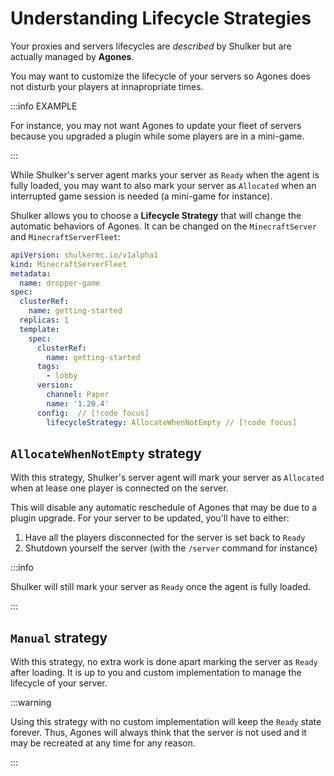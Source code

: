 # Understanding Lifecycle Strategies

Your proxies and servers lifecycles are _described_ by Shulker but
are actually managed by **Agones**.

You may want to customize the lifecycle of your servers so Agones
does not disturb your players at innapropriate times.

:::info EXAMPLE

For instance, you may not want Agones to update your fleet of servers
because you upgraded a plugin while some players are in a mini-game.

:::

While Shulker's server agent marks your server as `Ready` when the
agent is fully loaded, you may want to also mark your server as
`Allocated` when an interrupted game session is needed (a mini-game
for instance).

Shulker allows you to choose a **Lifecycle Strategy** that will
change the automatic behaviors of Agones. It can be changed on
the `MinecraftServer` and `MinecraftServerFleet`:

```yaml
apiVersion: shulkermc.io/v1alpha1
kind: MinecraftServerFleet
metadata:
  name: dropper-game
spec:
  clusterRef:
    name: getting-started
  replicas: 1
  template:
    spec:
      clusterRef:
        name: getting-started
      tags:
        - lobby
      version:
        channel: Paper
        name: '1.20.4'
      config:  // [!code focus]
        lifecycleStrategy: AllocateWhenNotEmpty // [!code focus]
```

## `AllocateWhenNotEmpty` strategy

With this strategy, Shulker's server agent will mark your server as
`Allocated` when at lease one player is connected on the server.

This will disable any automatic reschedule of Agones that may be
due to a plugin upgrade. For your server to be updated, you'll have to
either:

1. Have all the players disconnected for the server is set back to
   `Ready`
2. Shutdown yourself the server (with the `/server` command for instance)

:::info

Shulker will still mark your server as `Ready` once the agent is
fully loaded.

:::

## `Manual` strategy

With this strategy, no extra work is done apart marking the server as
`Ready` after loading. It is up to you and custom implementation to manage
the lifecycle of your server.

:::warning

Using this strategy with no custom implementation will keep the `Ready`
state forever. Thus, Agones will always think that the server is not used
and it may be recreated at any time for any reason.

:::
